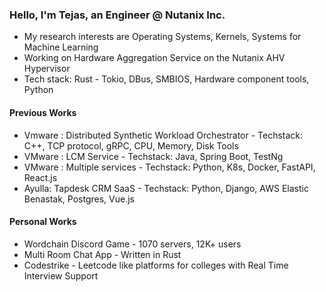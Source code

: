 <h3>
Hello, I'm Tejas, an Engineer @ Nutanix Inc.
</h3>

- My research interests are Operating Systems, Kernels, Systems for Machine Learning
- Working on Hardware Aggregation Service on the Nutanix AHV Hypervisor
- Tech stack: Rust - Tokio, DBus, SMBIOS, Hardware component tools, Python

<h4>
Previous Works  
</h4>

- Vmware : Distributed Synthetic Workload Orchestrator - Techstack: C++, TCP protocol, gRPC, CPU, Memory, Disk Tools
- VMware : LCM Service - Techstack: Java, Spring Boot, TestNg
- VMware : Multiple services - Techstack: Python, K8s, Docker, FastAPI, React.js
- Ayulla: Tapdesk CRM SaaS - Techstack: Python, Django, AWS Elastic Benastak, Postgres, Vue.js

<h4>
  Personal Works
</h4>

- Wordchain Discord Game - 1070 servers, 12K+ users
- Multi Room Chat App - Written in Rust
- Codestrike - Leetcode like platforms for colleges with Real Time Interview Support
